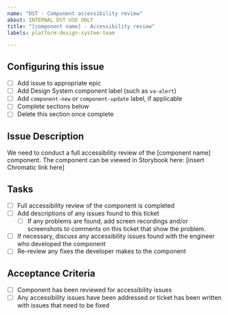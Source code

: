 ```yaml
---
name: "DST - Component accessibility review"
about: INTERNAL DST USE ONLY
title: "[component name] - Accessibility review"
labels: platform-design-system-team

---
```

## Configuring this issue
- [ ] Add issue to appropriate epic
- [ ] Add Design System component label (such as `va-alert`)
- [ ] Add `component-new` or `component-update` label, if applicable
- [ ] Complete sections below
- [ ] Delete this section once complete

## Issue Description
We need to conduct a full accessibility review of the [component name] component. The component can be viewed in Storybook here: [insert Chromatic link here]

## Tasks
- [ ] Full accessibility review of the component is completed
- [ ] Add descriptions of any issues found to this ticket
    - [ ] If any problems are found, add screen recordings and/or screenshots to comments on this ticket that show the problem.
- [ ] If necessary, discuss any accessibility issues found with the engineer who developed the component
- [ ] Re-review any fixes the developer makes to the component

## Acceptance Criteria
- [ ] Component has been reviewed for accessibility issues
- [ ] Any accessibility issues have been addressed or ticket has been written with issues that need to be fixed
